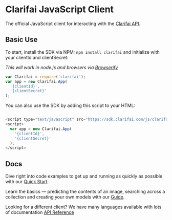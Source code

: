 # Clarifai JavaScript Client

The official JavaScript client for interacting with the [Clarifai API](https://developer-preview.clarifai.com).

## Basic Use

To start, install the SDK via NPM: `npm install clarifai` and initialize with your clientId and
clientSecret:

*This will work in node.js and browsers via [Browserify](http://browserify.org/)*

```js
var Clarifai = require('clarifai');
var app = new Clarifai.App(
  '{clientId}',
  '{clientSecret}'
);

```

You can also use the SDK by adding this script to your HTML:

```js

<script type="text/javascript" src="https://sdk.clarifai.com/js/clarifai-latest.js"></script>
<script>
  var app = new Clarifai.App(
    '{clientId}',
    '{clientSecret}'
  );
</script>
```

## Docs

Dive right into code examples to get up and running as quickly as possible with our [Quick Start](https://developer-preview.clarifai.com/quick-start/).

Learn the basics — predicting the contents of an image, searching across a collection and creating your own models with our [Guide](https://developer-preview.clarifai.com/guide/).

Looking for a different client? We have many languages available with lots of documentation [API Reference](https://developer-preview.clarifai.com/reference/)
